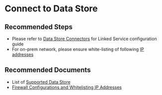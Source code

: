 <properties
	pageTitle="Copy Activity - Connect to Data Store"
	description="Connect to Data Store"
	infoBubbleText=""
	service="microsoft.datafactory"
	resource="factories"
	authors="chez-charlie"
	ms.author="chez"
	displayOrder="6"
	articleId="bb90be20-446f-4995-91f4-f9e62808ea7f"
	diagnosticScenario=""
	selfHelpType="resource"
	supportTopicIds="32629463"
	resourceTags=""
	productPesIds="15613"
	cloudEnvironments="public, Fairfax"
/>

# Connect to Data Store

## **Recommended Steps**

* Please refer to [Data Store Connectors](https://docs.microsoft.com/azure/data-factory/copy-activity-overview#supported-data-stores-and-formats) for Linked Service configuration guide <br>
* For on-prem network, please ensure white-listing of following [IP addresses](https://docs.microsoft.com/azure/data-factory/data-movement-security-considerations#firewall-configurations-and-whitelisting-ip-address-of-gateway)

## **Recommended Documents**

* List of [Supported Data Store](https://docs.microsoft.com/azure/data-factory/copy-activity-overview#supported-data-stores-and-formats)<br>
* [Firewall Configurations and Whitelisting IP Addresses](https://docs.microsoft.com/azure/data-factory/data-movement-security-considerations#firewall-configurations-and-whitelisting-ip-address-of-gateway)
